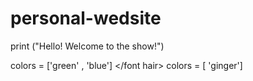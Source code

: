 # personal-wedsite
print ("Hello! Welcome to the show!")
<html>

<eyes> </eyes>
colors = ['green' , 'blue']
<font hair> </font hair>
colors = [ 'ginger']
<head> </head>
<h1> </h1>
<right-arm> </right-arm>
<line/img width by 2></line/img width by 2>
<line/img height by 5></line/img height by 5>
<left-arm> </left-arm>
<line/img width by 2></line/img width by 2>
<line/img height by 5></line/img height by 5>
<right-leg> </right-leg>
<body></body>
<line/img width by 4></line/img width by 4>
<line/img height by 6></line/img height by 6>